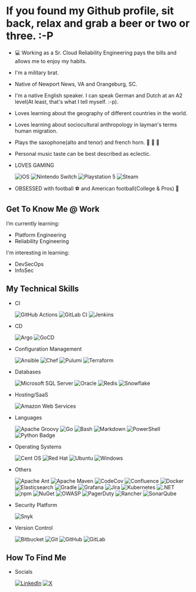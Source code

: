 # If you found my Github profile, sit back, relax and grab a beer or two or three. :-P

- :computer: Working as a Sr. Cloud Reliability Engineering pays the bills and allows me to enjoy my habits.
- I'm a military brat.
- Native of Newport News, VA and Orangeburg, SC.
- I'm a native English speaker.  I can speak German and Dutch at an A2 level(At least, that's what I tell myself.  :-p).
- Loves learning about the geography of different countries in the world.
- Loves learning about sociocultural anthropology in layman's terms human migration.
- Plays the saxophone(alto and tenor) and french horn. 🎹 :musical_note: :saxophone:
- Personal music taste can be best described as eclectic.
- LOVES GAMING

    ![iOS](https://img.shields.io/static/v1?style=for-the-badge&message=iOS&color=000000&logo=iOS&logoColor=FFFFFF&label=)
    ![Nintendo Switch](https://img.shields.io/badge/Nintendo%20Switch-E60012?logo=nintendoswitch&logoColor=fff&style=for-the-badge)
    ![Playstation 5](https://img.shields.io/badge/Playstation%205-003791?style=for-the-badge&logo=playstation-5&logoColor=white)
    ![Steam](https://img.shields.io/badge/steam-%23000000.svg?style=for-the-badge&logo=steam&logoColor=white)

- OBSESSED with football :soccer: and American football(College & Pros) :football:

## Get To Know Me @ Work

I’m currently learning:

- Platform Engineering
- Reliability Engineering

I'm interesting in learning:

- DevSecOps
- InfoSec

## My Technical Skills

- CI

    ![GitHub Actions](https://img.shields.io/badge/github%20actions-%232671E5.svg?style=for-the-badge&logo=githubactions&logoColor=white)
    ![GitLab CI](https://img.shields.io/badge/gitlab%20ci-%23181717.svg?style=for-the-badge&logo=gitlab&logoColor=white)
    ![Jenkins](https://img.shields.io/badge/Jenkins-D24939?logo=jenkins&logoColor=fff&style=for-the-badge)
- CD

    ![Argo](https://img.shields.io/badge/Argo-EF7B4D?logo=argo&logoColor=fff&style=for-the-badge)
    ![GoCD](https://img.shields.io/static/v1?style=for-the-badge&message=GoCD&color=94399E&logo=GoCD&logoColor=FFFFFF&label=)

- Configuration Management

    ![Ansible](https://img.shields.io/badge/Ansible-E00?logo=ansible&logoColor=fff&style=for-the-badge)
    ![Chef](https://img.shields.io/badge/Chef-F09820?logo=chef&logoColor=fff&style=for-the-badge)
    ![Pulumi](https://img.shields.io/badge/Pulumi-8A3391?logo=pulumi&logoColor=fff&style=for-the-badge)
    ![Terraform](https://img.shields.io/badge/Terraform-844FBA?logo=terraform&logoColor=fff&style=for-the-badge)

- Databases

    ![Microsoft SQL Server](https://img.shields.io/badge/Microsoft%20SQL%20Sever-CC2927?style=for-the-badge&logo=microsoft%20sql%20server&logoColor=white)
    ![Oracle](https://img.shields.io/badge/Oracle-F80000?logo=oracle&logoColor=fff&style=for-the-badge)
    ![Redis](https://img.shields.io/badge/redis-%23DD0031.svg?style=for-the-badge&logo=redis&logoColor=white)
    ![Snowflake](https://img.shields.io/badge/Snowflake-29B5E8?logo=snowflake&logoColor=fff&style=for-the-badge)

- Hosting/SaaS

    ![Amazon Web Services](https://img.shields.io/badge/Amazon%20Web%20Services-232F3E?logo=amazonwebservices&logoColor=fff&style=for-the-badge)

- Languages

    ![Apache Groovy](https://img.shields.io/badge/Apache%20Groovy-4298B8.svg?style=for-the-badge&logo=Apache+Groovy&logoColor=white)
    ![Go](https://img.shields.io/badge/go-%2300ADD8.svg?style=for-the-badge&logo=go&logoColor=white)
    ![Bash](https://img.shields.io/badge/GNU%20Bash-4EAA25?logo=gnubash&logoColor=fff&style=for-the-badge)
    ![Markdown](https://img.shields.io/badge/markdown-%23000000.svg?style=for-the-badge&logo=markdown&logoColor=white)
    ![PowerShell](https://img.shields.io/static/v1?style=for-the-badge&message=PowerShell&color=5391FE&logo=PowerShell&logoColor=FFFFFF&label=)
    ![Python Badge](https://img.shields.io/badge/Python-3776AB?logo=python&logoColor=fff&style=for-the-badge)

- Operating Systems

    ![Cent OS](https://img.shields.io/badge/cent%20os-002260?style=for-the-badge&logo=centos&logoColor=F0F0F0)
    ![Red Hat](https://img.shields.io/badge/Red%20Hat-EE0000?style=for-the-badge&logo=redhat&logoColor=white)
    ![Ubuntu](https://img.shields.io/badge/Ubuntu-E95420?style=for-the-badge&logo=ubuntu&logoColor=white)
    ![Windows](https://img.shields.io/badge/Windows-0078D6?style=for-the-badge&logo=windows&logoColor=white)

- Others

    ![Apache Ant](https://img.shields.io/badge/Apache%20Ant-A81C7D?style=for-the-badge&logo=Apache%20Ant&logoColor=white)
    ![Apache Maven](https://img.shields.io/badge/Apache%20Maven-C71A36?style=for-the-badge&logo=Apache%20Maven&logoColor=white)
    ![CodeCov](https://img.shields.io/badge/codecov-%23ff0077.svg?style=for-the-badge&logo=codecov&logoColor=white)
    ![Confluence](https://img.shields.io/badge/Confluence-172B4D?logo=confluence&logoColor=fff&style=for-the-badge)
    ![Docker](https://img.shields.io/badge/Docker-2496ED?logo=docker&logoColor=fff&style=for-the-badge)
    ![Elasticsearch](https://img.shields.io/static/v1?style=for-the-badge&message=Elasticsearch&color=005571&logo=Elasticsearch&logoColor=FFFFFF&label=)
    ![Gradle](https://img.shields.io/static/v1?style=for-the-badge&message=Gradle&color=02303A&logo=Gradle&logoColor=FFFFFF&label=)
    ![Grafana](https://img.shields.io/static/v1?style=for-the-badge&message=Grafana&color=F46800&logo=Grafana&logoColor=FFFFFF&label=)
    ![Jira](https://img.shields.io/badge/jira-%230A0FFF.svg?style=for-the-badge&logo=jira&logoColor=white)
    ![Kubernetes](https://img.shields.io/badge/kubernetes-%23326ce5.svg?style=for-the-badge&logo=kubernetes&logoColor=white)
    ![.NET](https://img.shields.io/badge/.NET-512BD4?logo=dotnet&logoColor=fff&style=for-the-badge)
    ![npm](https://img.shields.io/static/v1?style=for-the-badge&message=npm&color=CB3837&logo=npm&logoColor=FFFFFF&label=)
    ![NuGet](https://img.shields.io/static/v1?style=for-the-badge&message=NuGet&color=004880&logo=NuGet&logoColor=FFFFFF&label=)
    ![OWASP](https://img.shields.io/static/v1?style=for-the-badge&message=OWASP&color=000000&logo=OWASP&logoColor=FFFFFF&label=)
    ![PagerDuty](https://img.shields.io/static/v1?style=for-the-badge&message=PagerDuty&color=06AC38&logo=PagerDuty&logoColor=FFFFFF&label=)
    ![Rancher](https://img.shields.io/badge/rancher-%230075A8.svg?style=for-the-badge&logo=rancher&logoColor=white)
    ![SonarQube](https://img.shields.io/static/v1?style=for-the-badge&message=SonarQube&color=4E9BCD&logo=SonarQube&logoColor=FFFFFF&label=)

- Security Platform

    ![Snyk](https://img.shields.io/badge/Snyk-4C4A73?style=for-the-badge&logo=snyk&logoColor=white)

- Version Control

    ![Bitbucket](https://img.shields.io/badge/bitbucket-%230047B3.svg?style=for-the-badge&logo=bitbucket&logoColor=white)
    ![Git](https://img.shields.io/badge/git-%23F05033.svg?style=for-the-badge&logo=git&logoColor=white)
    ![GitHub](https://img.shields.io/badge/github-%23121011.svg?style=for-the-badge&logo=github&logoColor=white)
    ![GitLab](https://img.shields.io/badge/gitlab-%23181717.svg?style=for-the-badge&logo=gitlab&logoColor=white)

## How To Find Me

- Socials

    [![LinkedIn](https://img.shields.io/badge/linkedin-%230077B5.svg?style=for-the-badge&logo=linkedin&logoColor=white)](https://www.linkedin.com/in/waynemajorit/)
    [![X](https://img.shields.io/badge/wmajor3-000?logo=x&logoColor=fff&style=for-the-badge)](https://x.com/wamajor3)
